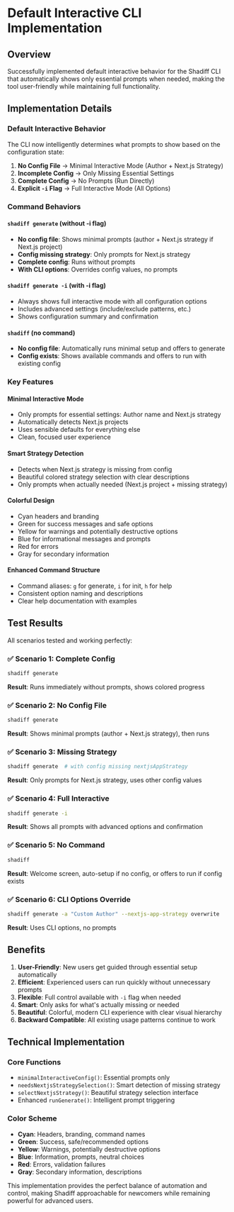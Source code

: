 # Default Interactive CLI Implementation

## Overview

Successfully implemented default interactive behavior for the Shadiff CLI that automatically shows only essential prompts when needed, making the tool user-friendly while maintaining full functionality.

## Implementation Details

### Default Interactive Behavior

The CLI now intelligently determines what prompts to show based on the configuration state:

1. **No Config File** → Minimal Interactive Mode (Author + Next.js Strategy)
2. **Incomplete Config** → Only Missing Essential Settings
3. **Complete Config** → No Prompts (Run Directly)
4. **Explicit `-i` Flag** → Full Interactive Mode (All Options)

### Command Behaviors

#### `shadiff generate` (without -i flag)

- **No config file**: Shows minimal prompts (author + Next.js strategy if Next.js project)
- **Config missing strategy**: Only prompts for Next.js strategy
- **Complete config**: Runs without prompts
- **With CLI options**: Overrides config values, no prompts

#### `shadiff generate -i` (with -i flag)

- Always shows full interactive mode with all configuration options
- Includes advanced settings (include/exclude patterns, etc.)
- Shows configuration summary and confirmation

#### `shadiff` (no command)

- **No config file**: Automatically runs minimal setup and offers to generate
- **Config exists**: Shows available commands and offers to run with existing config

### Key Features

#### Minimal Interactive Mode

- Only prompts for essential settings: Author name and Next.js strategy
- Automatically detects Next.js projects
- Uses sensible defaults for everything else
- Clean, focused user experience

#### Smart Strategy Detection

- Detects when Next.js strategy is missing from config
- Beautiful colored strategy selection with clear descriptions
- Only prompts when actually needed (Next.js project + missing strategy)

#### Colorful Design

- Cyan headers and branding
- Green for success messages and safe options
- Yellow for warnings and potentially destructive options
- Blue for informational messages and prompts
- Red for errors
- Gray for secondary information

#### Enhanced Command Structure

- Command aliases: `g` for generate, `i` for init, `h` for help
- Consistent option naming and descriptions
- Clear help documentation with examples

## Test Results

All scenarios tested and working perfectly:

### ✅ Scenario 1: Complete Config

```bash
shadiff generate
```

**Result**: Runs immediately without prompts, shows colored progress

### ✅ Scenario 2: No Config File

```bash
shadiff generate
```

**Result**: Shows minimal prompts (author + Next.js strategy), then runs

### ✅ Scenario 3: Missing Strategy

```bash
shadiff generate  # with config missing nextjsAppStrategy
```

**Result**: Only prompts for Next.js strategy, uses other config values

### ✅ Scenario 4: Full Interactive

```bash
shadiff generate -i
```

**Result**: Shows all prompts with advanced options and confirmation

### ✅ Scenario 5: No Command

```bash
shadiff
```

**Result**: Welcome screen, auto-setup if no config, or offers to run if config exists

### ✅ Scenario 6: CLI Options Override

```bash
shadiff generate -a "Custom Author" --nextjs-app-strategy overwrite
```

**Result**: Uses CLI options, no prompts

## Benefits

1. **User-Friendly**: New users get guided through essential setup automatically
2. **Efficient**: Experienced users can run quickly without unnecessary prompts
3. **Flexible**: Full control available with `-i` flag when needed
4. **Smart**: Only asks for what's actually missing or needed
5. **Beautiful**: Colorful, modern CLI experience with clear visual hierarchy
6. **Backward Compatible**: All existing usage patterns continue to work

## Technical Implementation

### Core Functions

- `minimalInteractiveConfig()`: Essential prompts only
- `needsNextjsStrategySelection()`: Smart detection of missing strategy
- `selectNextjsStrategy()`: Beautiful strategy selection interface
- Enhanced `runGenerate()`: Intelligent prompt triggering

### Color Scheme

- **Cyan**: Headers, branding, command names
- **Green**: Success, safe/recommended options
- **Yellow**: Warnings, potentially destructive options
- **Blue**: Information, prompts, neutral choices
- **Red**: Errors, validation failures
- **Gray**: Secondary information, descriptions

This implementation provides the perfect balance of automation and control, making Shadiff approachable for newcomers while remaining powerful for advanced users.
